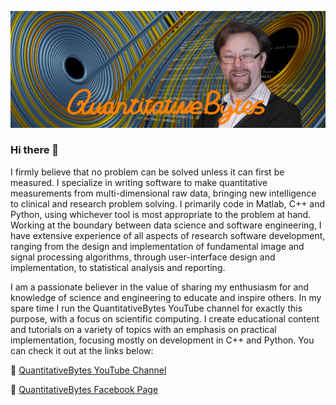 ![HeaderImage](https://github.com/QuantitativeBytes/QuantitativeBytes/blob/4112bde637a7b6c0c61eca6c9fe426fc76d8998a/PageHeader_Small_v2.png)

### Hi there 👋

I firmly believe that no problem can be solved unless it can first be measured. I specialize in writing software to make quantitative measurements from multi-dimensional raw data, bringing new intelligence to clinical and research problem solving. I primarily code in Matlab, C++ and Python, using whichever tool is most appropriate to the problem at hand. Working at the boundary between data science and software engineering, I have extensive experience of all aspects of research software development, ranging from the design and implementation of fundamental image and signal processing algorithms, through user-interface design and implementation, to statistical analysis and reporting.

I am a passionate believer in the value of sharing my enthusiasm for and knowledge of science and engineering to educate and inspire others. In my spare time I run the QuantitativeBytes YouTube channel for exactly this purpose, with a focus on scientific computing. I create educational content and tutorials on a variety of topics with an emphasis on practical implementation, focusing mostly on development in C++ and Python. You can check it out at the links below:

🔗 [QuantitativeBytes YouTube Channel](https://www.youtube.com/c/QuantitativeBytes)

🔗 [QuantitativeBytes Facebook Page](https://www.facebook.com/QuantitativeBytes)

<!--
**QuantitativeBytes/QuantitativeBytes** is a ✨ _special_ ✨ repository because its `README.md` (this file) appears on your GitHub profile.

Here are some ideas to get you started:

- 🔭 I’m currently working on ...
- 🌱 I’m currently learning ...
- 👯 I’m looking to collaborate on ...
- 🤔 I’m looking for help with ...
- 💬 Ask me about ...
- 📫 How to reach me: ...
- 😄 Pronouns: ...
- ⚡ Fun fact: ...
-->
